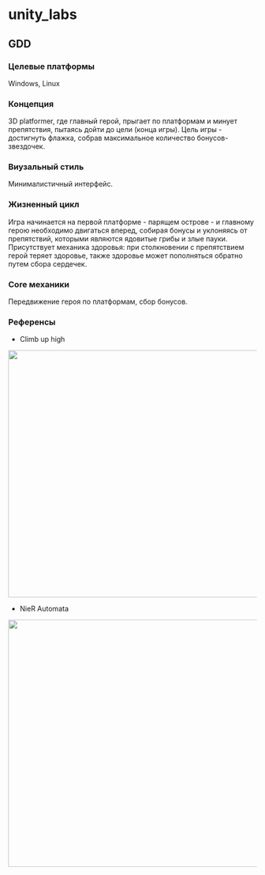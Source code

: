 # unity_labs

## GDD
### Целевые платформы
Windows, Linux

### Концепция
3D platformer, где главный герой, прыгает по платформам и минует препятствия, пытаясь дойти до цели (конца игры). Цель игры - достигнуть флажка, собрав максимальное количество бонусов-звездочек.

### Виузальный стиль
Минималистичный интерфейс.

### Жизненный цикл
Игра начинается на первой платформе - парящем острове - и главному герою необходимо двигаться вперед, собирая бонусы и уклоняясь от препятствий, которыми являются ядовитые грибы и злые пауки. Присутствует механика здоровья: при столкновении с препятствием герой теряет здоровье, также здоровье может пополняться обратно путем сбора сердечек.

### Core механики
Передвижение героя по платформам, сбор бонусов.

### Референсы
- Climb up high

<img align="centre" width="900" height="500" src="https://github.com/cutecaribou/unity_labs/assets/71663347/6d3e756b-6110-432a-9437-d555830a1cd7">

- NieR Automata
<img align="centre" width="900" height="500" src="https://github.com/cutecaribou/unity_labs/assets/71663347/e84e579e-5b6a-41f6-bf4b-eb844aed2175">
